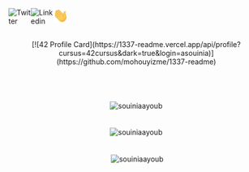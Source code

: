 
<img src="https://github.com/ABSphreak/ABSphreak/blob/master/gifs/Hi.gif" width="30px"><a href="https://twitter.com/Imaqtpotatoe" target="_blank">
  <img align="left" alt="Twitter" width="44px" src="https://img.icons8.com/color/344/twitter-squared.png" />
</a>
<a href="https://www.linkedin.com/in/souinia-ayoub" target="_blank">
  <img align="left" alt="Linkedin" width="44px" src="https://img.icons8.com/color/344/linkedin.png" />
</a>
<br /><br />
<div align="center">
[![42 Profile Card](https://1337-readme.vercel.app/api/profile?cursus=42cursus&dark=true&login=asouinia)](https://github.com/mohouyizme/1337-readme)
</div>
 <br/>
 <br/>
 <br/>
 <br/>
  <div align="center"><img align="center" src="https://github-readme-stats.vercel.app/api/top-langs?username=souiniaayoub&show_icons=true&locale=en&layout=compact&theme=prussian" alt="souiniaayoub" /></div>
<br/>
<br/>
<div align="center"><img align="center" src="http://github-readme-streak-stats.herokuapp.com?user=souiniaayoub&theme=prussian&hide_border=true&date_format=j%20M%5B%20Y%5D" alt="souiniaayoub" /></div>
<br/>
<br/>
<div align="center">&nbsp;<img align="center" src="https://github-readme-stats.vercel.app/api?username=souiniaayoub&show_icons=true&locale=en&theme=prussian" alt="souiniaayoub" /></div>
<br/>
<br/>
<br/>

<br/>
<br/>
